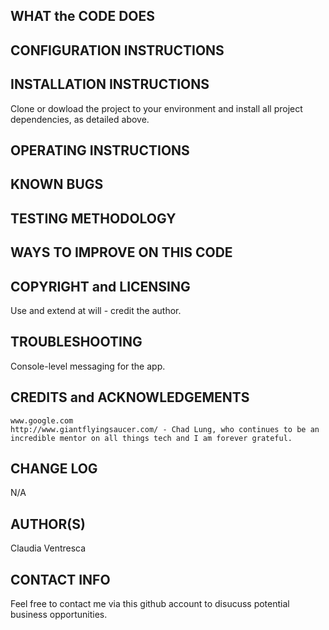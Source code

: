 
WHAT the CODE DOES
------------------


CONFIGURATION INSTRUCTIONS
--------------------------


INSTALLATION INSTRUCTIONS
-------------------------
Clone or dowload the project to your environment and install all project
dependencies, as detailed above.


OPERATING INSTRUCTIONS
----------------------


KNOWN BUGS
----------


TESTING METHODOLOGY
-------------------


WAYS TO IMPROVE ON THIS CODE
----------------------------


COPYRIGHT and LICENSING
-----------------------
Use and extend at will - credit the author.


TROUBLESHOOTING
---------------
Console-level messaging for the app.


CREDITS and ACKNOWLEDGEMENTS
----------------------------
    www.google.com
    http://www.giantflyingsaucer.com/ - Chad Lung, who continues to be an
    incredible mentor on all things tech and I am forever grateful.


CHANGE LOG
---------
N/A


AUTHOR(S)
-------
Claudia Ventresca


CONTACT INFO
------------
Feel free to contact me via this github account to disucuss potential business
opportunities.